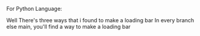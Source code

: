 For Python Language:

Well There's three ways that i found to make a loading bar
In every branch else main, you'll find a way to make a loading bar
